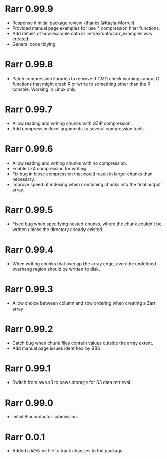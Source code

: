 # Rarr 0.99.9

* Response it initial package review (thanks @Kayla-Morrell)
* Provided manual page examples for use_* compression filter functions.
* Add details of how example data in inst/extdata/zarr_examples was created.
* General code tidying

# Rarr 0.99.8

* Patch compression libraries to remove R CMD check warnings about C functions 
that might crash R or write to something other than the R console. Working
in Linux only.

# Rarr 0.99.7

* Allow reading and writing chunks with GZIP compression.
* Add compression level arguments to several compression tools.

# Rarr 0.99.6

* Allow reading and writing chunks with no compression.
* Enable LZ4 compression for writing.
* Fix bug in blosc compression that could result in larger chunks than necessary.
* Improve speed of indexing when combining chunks into the final output array.

# Rarr 0.99.5

* Fixed bug when specifying nested chunks, where the chunk couldn't be written
unless the directory already existed.

# Rarr 0.99.4

* When writing chunks that overlap the array edge, even the undefined overhang
region should be written to disk.

# Rarr 0.99.3

* Allow choice between column and row ordering when creating a Zarr array

# Rarr 0.99.2

* Catch bug when chunk files contain values outside the array extent.
* Add manual page issues identified by BBS

# Rarr 0.99.1

* Switch from aws.s3 to paws.storage for S3 data retrieval.

# Rarr 0.99.0

* Initial Bioconductor submission.

# Rarr 0.0.1

* Added a `NEWS.md` file to track changes to the package.
